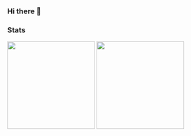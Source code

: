 ### Hi there 👋

<!--
**ursinn/ursinn** is a ✨ _special_ ✨ repository because its `README.md` (this file) appears on your GitHub profile.

Here are some ideas to get you started:

- 🔭 I’m currently working on ...
- 🌱 I’m currently learning ...
- 👯 I’m looking to collaborate on ...
- 🤔 I’m looking for help with ...
- 💬 Ask me about ...
- 📫 How to reach me: ...
- 😄 Pronouns: ...
- ⚡ Fun fact: ...
-->

### Stats
<div>
  <img height="200em" src="https://github-readme-stats-beryl-two.vercel.app/api?username=ursinn&count_private=true&show_icons=true&theme=dark" />
  <img height="200em" src="https://github-readme-stats-beryl-two.vercel.app/api/top-langs/?username=ursinn&langs_count=10&layout=compact&theme=dark" />
</div>

